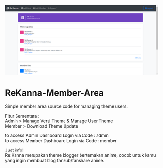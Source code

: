 ![Screenshot](https://raw.githubusercontent.com/Akouji/ReKanna-Member-Area/main/Screenshot.png)
# ReKanna-Member-Area
 Simple member area source code for managing theme users.
 
 Fitur Sementara :<br>
 Admin > Manage Versi Theme & Manage User Theme<br>
 Member > Download Theme Update<br>
 
 to access Admin Dashboard Login via Code : admin<br>
 to access Member Dashboard Login via Code : member<br>
 
 Just info!<br>
 Re:Kanna merupakan theme blogger bertemakan anime, cocok untuk kamu yang ingin membuat blog fansub/fanshare anime.<br>
